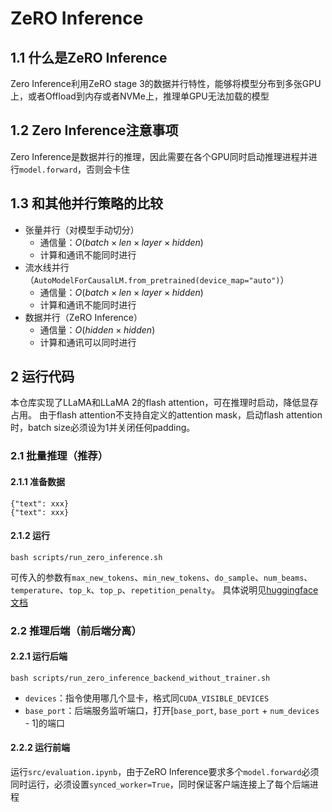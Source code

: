 # ZeRO Inference

## 1.1 什么是ZeRO Inference
Zero Inference利用ZeRO stage 3的数据并行特性，能够将模型分布到多张GPU上，或者Offload到内存或者NVMe上，推理单GPU无法加载的模型

## 1.2 Zero Inference注意事项
Zero Inference是数据并行的推理，因此需要在各个GPU同时启动推理进程并进行`model.forward`，否则会卡住

## 1.3 和其他并行策略的比较
- 张量并行（对模型手动切分）
    - 通信量：$O(batch \times len \times layer \times hidden)$
    - 计算和通讯不能同时进行
- 流水线并行（`AutoModelForCausalLM.from_pretrained(device_map="auto")`）
    - 通信量：$O(batch \times len \times layer \times hidden)$
    - 计算和通讯不能同时进行
- 数据并行（ZeRO Inference）
    - 通信量：$O(hidden \times hidden)$
    - 计算和通讯可以同时进行

## 2 运行代码
本仓库实现了LLaMA和LLaMA 2的flash attention，可在推理时启动，降低显存占用。
由于flash attention不支持自定义的attention mask，启动flash attention时，batch size必须设为1并关闭任何padding。
### 2.1 批量推理（推荐）

#### 2.1.1 准备数据
```
{"text": xxx}
{"text": xxx}
```

#### 2.1.2 运行
```
bash scripts/run_zero_inference.sh
```
可传入的参数有`max_new_tokens`、`min_new_tokens`、`do_sample`、`num_beams`、`temperature`、`top_k`、`top_p`、`repetition_penalty`。
具体说明见[huggingface文档](https://huggingface.co/docs/transformers/main/main_classes/text_generation)

### 2.2 推理后端（前后端分离）

#### 2.2.1 运行后端
```
bash scripts/run_zero_inference_backend_without_trainer.sh
```
- `devices`：指令使用哪几个显卡，格式同`CUDA_VISIBLE_DEVICES`
- `base_port`：后端服务监听端口，打开[`base_port`, `base_port` + `num_devices` - 1]的端口

#### 2.2.2 运行前端
运行`src/evaluation.ipynb`，由于ZeRO Inference要求多个`model.forward`必须同时运行，必须设置`synced_worker=True`，同时保证客户端连接上了每个后端进程
